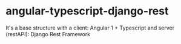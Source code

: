 # angular-typescript-django-rest
It's a base structure with a client: Angular 1 + Typescript and server (restAPI): Django Rest Framework
